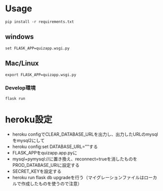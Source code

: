# Usage

`pip install -r requirements.txt`

## windows
`set FLASK_APP=quizapp.wsgi.py`

## Mac/Linux
`export FLASK_APP=quizapp.wsgi.py`

### Develop環境
`flask run`

# heroku設定
- heroku configでCLEAR_DATABASE_URLを出力し、出力したURLのmysqlをmysql2にして
- heroku config:set DATABASE_URL=""する
- FLASK_APPをquizapp.app.pyに
- mysql+pymysql://に置き換え、reconnect=trueを消したものをPROD_DATABASE_URIに設定する
- SECRET_KEYを設定する
- heroku run flask db upgradeを行う（マイグレーションファイルはローカルで作成したものを使うので注意）
